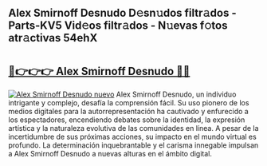 ## Alex Smirnoff Desnudo D𝚎sn𝚞dos filtr𝚊dos - Parts-KV5 Vid𝚎os filtr𝚊dos - N𝚞evas f𝚘tos atr𝚊ctivas 54ehX

# <h2><a href="http://mb5nh2.tromn.icu/?c=Alex+Smirnoff+Desnudo">🔗👉👉👉 Alex Smirnoff Desnudo 🔗🔗</a></h2>

[![Alex Smirnoff Desnudo nuevo](https://i.imgur.com/pEAQMta.gif)](http://mb5nh2.tromn.icu/?c=Alex+Smirnoff+Desnudo)
Alex Smirnoff Desnudo, un individuo intrigante y complejo, desafía la comprensión fácil. Su uso pionero de los medios digitales para la autorrepresentación ha cautivado y enfurecido a los espectadores, encendiendo debates sobre la identidad, la expresión artística y la naturaleza evolutiva de las comunidades en línea. A pesar de la incertidumbre de sus próximas acciones, su impacto en el mundo virtual es profundo. La determinación inquebrantable y el carisma innegable impulsan a Alex Smirnoff Desnudo a nuevas alturas en el ámbito digital.
